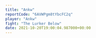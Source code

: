 ```yaml
---
title: "Ankw"
reportCode: "6AVWPgm8tYbcFC2q"
player: "Ankw"
fight: "The Lurker Below"
date: 2021-10-20T19:00:04.987000+00:00
---
```

